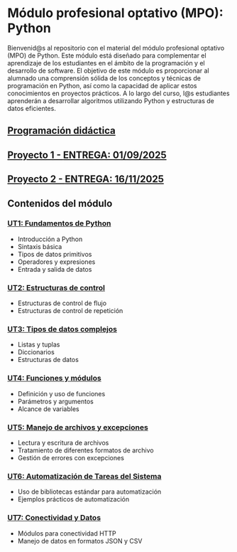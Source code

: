 # Módulo profesional optativo (MPO): Python

Bienvenid@s al repositorio con el material del módulo profesional optativo (MPO) de Python. Este módulo está diseñado para complementar el aprendizaje de los estudiantes en el ámbito de la programación y el desarrollo de software.
El objetivo de este módulo es proporcionar al alumnado una comprensión sólida de los conceptos y técnicas de programación en Python, así como la capacidad de aplicar estos conocimientos en proyectos prácticos. A lo largo del curso, l@s estudiantes aprenderán a desarrollar algoritmos utilizando Python y estructuras de datos eficientes.

## [Programación didáctica](pd.md)

## [Proyecto 1 - **ENTREGA: 01/09/2025**](proyecto1.md)

## [Proyecto 2 - **ENTREGA: 16/11/2025**](proyecto2.md)

## Contenidos del módulo

### [UT1: Fundamentos de Python](UT1)

- Introducción a Python
- Sintaxis básica
- Tipos de datos primitivos
- Operadores y expresiones
- Entrada y salida de datos
  
### [UT2: Estructuras de control](UT2)

- Estructuras de control de flujo
- Estructuras de control de repetición
  
### [UT3: Tipos de datos complejos](UT3)

- Listas y tuplas
- Diccionarios
- Estructuras de datos

### [UT4: Funciones y módulos](UT4)

- Definición y uso de funciones
- Parámetros y argumentos
- Alcance de variables

### [UT5: Manejo de archivos y excepciones](UT5)

- Lectura y escritura de archivos
- Tratamiento de diferentes formatos de archivo
- Gestión de errores con excepciones

### [UT6: Automatización de Tareas del Sistema](UT6)

- Uso de bibliotecas estándar para automatización
- Ejemplos prácticos de automatización

### [UT7: Conectividad y Datos](UT7)

- Módulos para conectividad HTTP
- Manejo de datos en formatos JSON y CSV
